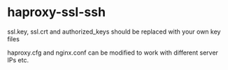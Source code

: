 haproxy-ssl-ssh
===============

ssl.key, ssl.crt and authorized_keys should be replaced with your own key files

haproxy.cfg and nginx.conf can be modified to work with different server IPs etc.
